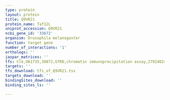 ```yaml
---
type: protein
layout: protein
title: Q9VR21
protein_name: Taf12L
uniprot_accession: Q9VR21
ncbi_gene_id: '33672'
organism: Drosophila melanogaster
function: target gene
number_of_interactions: '1'
orthologs: ''
jaspar_matrices: ''
tfs: Clk,O61735,38872,GTRD,chromatin immunoprecipitation assay,27924024%5Buid%5D,No
targets: ''
tfs_download: tfs_of_Q9VR21.tsv
targets_download: ''
bindingSites_download: ''
binding_sites_ls: ''

---
```

